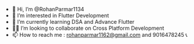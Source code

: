 - 👋 Hi, I’m @RohanParmar1134
- 👀 I’m interested in Flutter Development
- 🌱 I’m currently learning DSA and Advance Flutter
- 🐱‍👤 I’m looking to collaborate on Cross Platform Development 
- 📫 How to reach me : rohanparmar1162@gmail.com and 9016478245 📞

<!---
RohanParmar1134/RohanParmar1134 is a ✨ special ✨ repository because its `README.md` (this file) appears on your GitHub profile.
You can click the Preview link to take a look at your changes.
--->
